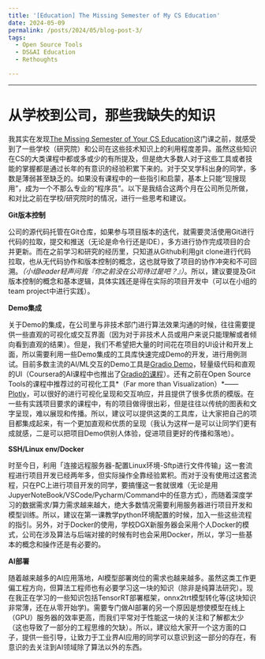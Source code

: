 ```yaml
---
title: '[Education] The Missing Semester of My CS Education'
date: 2024-05-09
permalink: /posts/2024/05/blog-post-3/
tags:
  - Open Source Tools
  - DS&AI Education
  - Rethoughts

---
```


---

# 从学校到公司，那些我缺失的知识

我其实在发现[The Missing Semester of Your CS Education](https://missing-semester-cn.github.io/)这门课之前，就感受到了一些学校（研究院）和公司在这些技术知识上的利用程度差异。虽然这些知识在CS的大类课程中都或多或少的有所提及，但是绝大多数人对于这些工具或者技能的掌握都是通过长年的有意识的经验积累下来的。对于交叉学科出身的同学，多数是薄弱甚至缺乏的。如果没有课程中的一些指引和启蒙，基本上只能“现搜现用”，成为一个不那么专业的“程序员”。以下是我结合这两个月在公司所见所做，和对比之前在学校/研究院时的情况，进行一些思考和建议。

**Git版本控制**

公司的源代码托管在Git仓库，如果参与项目版本的迭代，就需要灵活使用Git进行代码的拉取，提交和推送（无论是命令行还是IDE），多方进行协作完成项目的合并更新。而在之前学习和研究的经历里，只知道从Github利用git clone进行代码拉取，也从无代码协作和版本控制的概念，这也就导致了项目的协作冲突和不可回溯。*（小组leader轻声问我『你之前没在公司待过是吧？』）*。所以，建议要提及Git版本控制的概念和基本逻辑，具体实践还是得在实际的项目开发中（可以在小组的team project中进行实践）。

**Demo集成**

关于Demo的集成，在公司里与非技术部门进行算法效果沟通的时候，往往需要提供一些直观的可视化或交互界面（因为对于非技术人员或用户来说只能理解或者倾向看到直观的结果）。但是，我们不希望把大量的时间花在项目的UI设计和开发上面，所以需要利用一些Demo集成的工具库快速完成Demo的开发，进行用例测试。目前多数主流的AI/ML交互的Demo工具是[Gradio Demo](https://www.gradio.app)，轻量级代码和直观的UI（Coursera的AI课程中也推出了[Gradio的课程](https://www.deeplearning.ai/short-courses/building-generative-ai-applications-with-gradio/)）。还有之前在Open Source Tools的课程中推荐过的可视化工具*（Far more than Visualization）*——[Plotly](https://plotly.com)，可以很好的进行可视化呈现和交互响应，并且提供了很多优质的模版。在一些有实践项目要求的课程中，有的项目做得很出彩，但是往往以传统的图表和文字呈现，难以展现和传播。所以，建议可以提供这类的工具库，让大家把自己的项目都集成起来，有一个更加直观和优质的呈现（我认为这样一是可以让同学们更有成就感，二是可以把项目Demo供别人体验，促进项目更好的传播和落地）。

**SSH/Linux env/Docker**

时至今日，利用「连接远程服务器-配置Linux环境-Sftp进行文件传输」这一套流程进行项目开发已经两年多，但实际操作全靠经验累积。而对于没有使用过这套流程，只在PC上进行项目开发的同学，要搞懂这一套就很难（无论是用JupyerNoteBook/VSCode/Pycharm/Command中的任意方式），而随着深度学习的数据需求/算力需求越来越大，绝大多数情况需要利用服务器进行项目开发和模型训练。所以，建议在第一课教学python环境配置的时候，加入一些这些流程的指引。另外，对于Docker的使用，学校DGX新服务器会采用个人Docker的模式，公司在涉及算法与后端对接的时候有时也会采用Docker，所以，学习一些基本的概念和操作还是有必要的。

**AI部署**

随着越来越多的AI应用落地，AI模型部署岗位的需求也越来越多。虽然这类工作更偏工程方向，但算法工程师也有必要学习这一块的知识（除非是纯算法研究）。现在我正在学习的一些知识包括TensorRT部署框架，onnx2trt模型转化等(这块知识非常薄，还在从零开始学)。需要专门做AI部署的另一个原因是想使模型在线上（GPU）服务器的效率更高，而我们平常对于性能这一块的关注和了解都太少（这也导致了一部分的工程思维的欠缺）。所以，建议给大家开一个这方面的口子，提供一些引导，让致力于工业界AI应用的同学可以意识到这一部分的存在，有意识的去关注到AI领域除了算法以外的东西。

